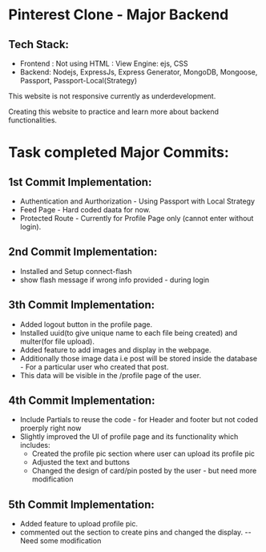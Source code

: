 # Pinterest Clone - Major Backend

## Tech Stack:
- Frontend : Not using HTML : View Engine: ejs, CSS
- Backend:  Nodejs, ExpressJs, Express Generator, MongoDB, Mongoose, Passport, Passport-Local(Strategy)

This website is not responsive currently as underdevelopment.

Creating this website to practice and learn more about backend functionalities.

# Task completed Major Commits:

 ## 1st Commit Implementation:
 - Authentication and Aurthorization - Using Passport with Local Strategy
 - Feed Page - Hard coded daata for now.
 - Protected Route - Currently for Profile Page only (cannot enter without login).

 ## 2nd Commit Implementation:
 - Installed and Setup connect-flash
 - show flash message if wrong info provided - during login

 ## 3th Commit Implementation:
 - Added logout button in the profile page.
 - Installed uuid(to give unique name to each file being created) and multer(for file upload).
 - Added feature to add images and display in the webpage.
 - Additionally those image data i.e post will be stored inside the database - For a particular user who created that post.
 - This data will be visible in the /profile page of the user.

 ## 4th Commit Implementation:
 - Include Partials to reuse the code - for Header and footer but not coded proerply right now
 - Slightly improved the UI of profile page and its functionality which includes:
    - Created the profile pic section where user can upload its profile pic
    - Adjusted the text and buttons
    - Changed the design of card/pin posted by the user - but need more modification

## 5th Commit Implementation:
 - Added feature to upload profile pic.
 - commented out the section to create pins and changed the display. -- Need some modification
